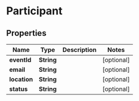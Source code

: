 # Participant

## Properties
Name | Type | Description | Notes
------------ | ------------- | ------------- | -------------
**eventId** | **String** |  |  [optional]
**email** | **String** |  |  [optional]
**location** | **String** |  |  [optional]
**status** | **String** |  |  [optional]
